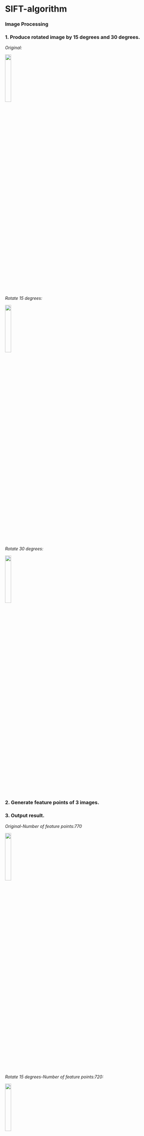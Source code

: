 # SIFT-algorithm
### Image Processing

### 1. Produce rotated image by 15 degrees and 30 degrees.

*Original:*

<img src=https://github.com/sasha-soQ/SIFT-algorithm/assets/109583554/e01a7550-96d7-4854-8d81-5bf968b52466 width=20% />

*Rotate 15 degrees:*

<img src=https://github.com/sasha-soQ/SIFT-algorithm/assets/109583554/f1d1d437-dde4-4489-bf41-c52763d141ef width=20% />

*Rotate 30 degrees:*

<img src=https://github.com/sasha-soQ/SIFT-algorithm/assets/109583554/e88f1de7-259b-4ccb-b2d7-4ab492555946 width=20% />

### 2. Generate feature points of 3 images.
### 3. Output result.

*Original-Number of feature points:770*

<img src=https://github.com/sasha-soQ/SIFT-algorithm/assets/109583554/d48e6ef4-2621-45d8-b80c-d1183f9c6a07 width=20% />

*Rotate 15 degrees-Number of feature points:720:*

<img src=https://github.com/sasha-soQ/SIFT-algorithm/assets/109583554/d9e98da2-927e-4c4d-9c79-7fff6fd4482d width=20% />

*Rotate 30 degrees-Number of feature points:729:*

<img src=https://github.com/sasha-soQ/SIFT-algorithm/assets/109583554/58026747-8707-4321-b235-c20d8b7c66ab width=20% />

### 3. Calculate matching points.

*Original & Rotate 15 degrees:*  
matches: 388 / 53.9 %  
<img src=https://github.com/sasha-soQ/SIFT-algorithm/assets/109583554/8c67b955-a557-4276-b715-a514654091b4 width=40% />

*Original & Rotate 30 degrees:*  
matches: 421 / 57.8 %  
<img src=https://github.com/sasha-soQ/SIFT-algorithm/assets/109583554/25cfb9d7-a166-4102-860c-5c407bd20087 width=40% />

*Rotate 15 degrees & Rotate 30 degrees:*  
matches: 420 / 58.3 %  
<img src=https://github.com/sasha-soQ/SIFT-algorithm/assets/109583554/a364c044-12a7-4a41-8067-d5b793339693 width=40% />

